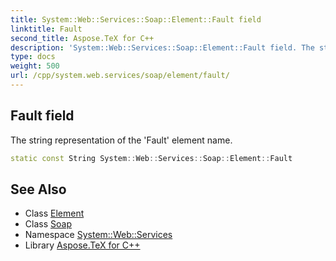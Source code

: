 ```yaml
---
title: System::Web::Services::Soap::Element::Fault field
linktitle: Fault
second_title: Aspose.TeX for C++
description: 'System::Web::Services::Soap::Element::Fault field. The string representation of the ''Fault'' element name in C++.'
type: docs
weight: 500
url: /cpp/system.web.services/soap/element/fault/
---
```

## Fault field


The string representation of the 'Fault' element name.

```cpp
static const String System::Web::Services::Soap::Element::Fault
```

## See Also

* Class [Element](../)
* Class [Soap](../../)
* Namespace [System::Web::Services](../../../)
* Library [Aspose.TeX for C++](../../../../)
